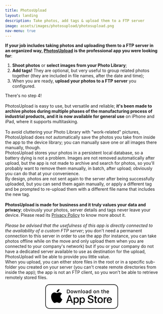 ```yaml
---
title: PhotosUpload
layout: landing
description: Take photos, add tags & upload them to a FTP server
image: assets/images/photosupload/photosupload.png
nav-menu: true
---
```


<!-- Main -->
<div id="main">

<!-- One -->
<section id="one">
	<div class="inner">
		<p>
			<b>If your job includes taking photos and uploading them to a FTP server in an organized way, <a href="https://apps.apple.com/us/app/photosupload/id1441656535">PhotosUpload</a> is the professional app you were looking for</b>:<ol><li><b>Shoot photos</b> or <b>select images from your Photo Library</b>;</li><li><b>Add tags!</b> They are optional, but very useful to group related photos together (they are included in file names, after the date and time);</li><li>When you are ready, <b>upload your photos to a FTP server</b> you configured.</li></ol>
			There's no step 4!
			<br><br>PhotosUpload is easy to use, but versatile and reliable; <b>it's been made to archive photos during multiple phases of the manufacturing process of industrial products, and it is now available for general use</b> on iPhone and iPad, where it supports multitasking.
			<br><br>To avoid cluttering your Photo Library with "work-related" pictures, PhotosUpload does not automatically save the photos you take from inside the app to the device library; you can manually save one or all images there manually, though.
			<br>PhotosUpload stores your photos in a persistent local database, so a battery dying is not a problem. Images are not removed automatically after upload, but the app is not made to archive and search for photos, so you'll probably want to remove them manually, in batch, after upload; obviously you can do that at your convenience.
			<br>By design, photos are not sent again to the server after being successfully uploaded, but you can send them again manually, or apply a different tag and be prompted to re-upload them with a different file name that includes the new tag.
			<br><br><b>PhotosUpload is made for business and it truly values your data and privacy</b>; obviously your photos, server details and tags never leave your device. Please read its <a href="{{ site.baseurl }}/privacy/photosupload_privacy_policy.html">Privacy Policy</a> to know more about it.
			<br><br><i>Please be advised that the usefulness of this app is directly connected to the availability of a custom FTP server</i>; you don't need a permanent connection to this server in order to use the app (for instance, you can take photos offline while on the move and only upload them when you are connected to your company's network) but if you or your company do not have a dedicated server available to use as destination for the upload, PhotosUpload will be able to provide you little value.<br>
			When you upload, you can either store files in the root or in a specific sub-folder you created on your server (you can't create remote directories from inside the app); the app is not an FTP client, so you won't be able to retrieve remotely stored files.
		</p>
						<p style="text-align:center">
					<a href="https://apps.apple.com/us/app/photosupload/id1441656535" class="image" target="new">
						<img src="assets/images/download_ios_app_store_white_bg.svg" alt="Download on the App Store" data-position="center center" />
					</a>
				</p>
	</div>
</section>
</div>